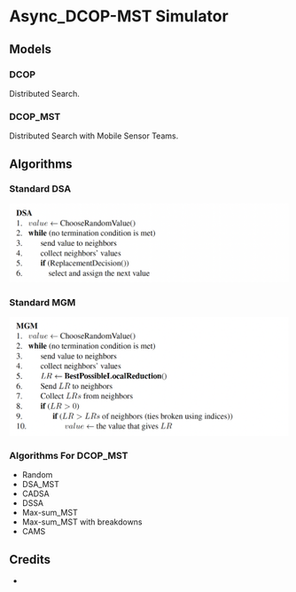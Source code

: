 # Async_DCOP-MST Simulator

## Models

### DCOP

Distributed Search.

### DCOP_MST

Distributed Search with Mobile Sensor Teams.

## Algorithms

### Standard DSA

![](pics/standard_dsa.png)

### Standard MGM

![](pics/standard_mgm.png)

### Algorithms For DCOP_MST

- Random
- DSA_MST
- CADSA
- DSSA
- Max-sum_MST
- Max-sum_MST with breakdowns
- CAMS

## Credits

- []()